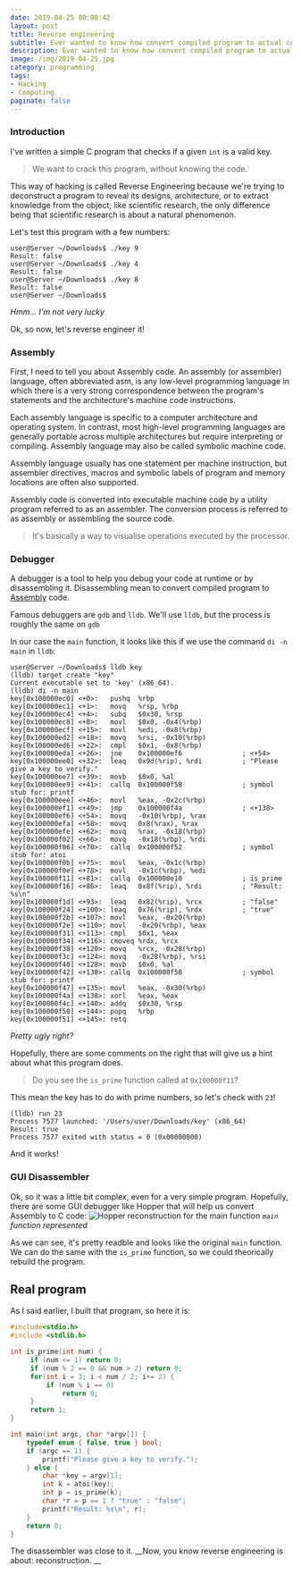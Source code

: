 ```yaml
---
date: 2019-04-25 00:00:42
layout: post
title: Reverse engineering
subtitle: Ever wanted to know how convert compiled program to actual code to find vulnerabilities? Well... click on me to find more.
description: Ever wanted to know how convert compiled program to actual code to find vulnerabilities? Well... click on me to find more.
image: /img/2019-04-25.jpg
category: programming
tags:
- Hacking
- Computing
paginate: false
---
```


### Introduction

I've written a simple C program that checks if a given `int` is a valid key.

> We want to crack this program, without knowing the code.

This way of hacking is called Reverse Engineering because we're trying to deconstruct a program to reveal its designs, architecture, or to extract knowledge from the object; like scientific research, the only difference being that scientific research is about a natural phenomenon.

Let's test this program with a few numbers:
```
user@Server ~/Downloads$ ./key 9
Result: false
user@Server ~/Downloads$ ./key 4
Result: false
user@Server ~/Downloads$ ./key 8
Result: false
user@Server ~/Downloads$
```
_Hmm... I'm not very lucky_

Ok, so now, let's reverse engineer it!

### Assembly
First, I need to tell you about Assembly code. An assembly (or assembler) language, often abbreviated asm, is any low-level programming language in which there is a very strong correspondence between the program's statements and the architecture's machine code instructions.

Each assembly language is specific to a computer architecture and operating system. In contrast, most high-level programming languages are generally portable across multiple architectures but require interpreting or compiling. Assembly language may also be called symbolic machine code.

Assembly language usually has one statement per machine instruction, but assembler directives, macros and symbolic labels of program and memory locations are often also supported.

Assembly code is converted into executable machine code by a utility program referred to as an assembler. The conversion process is referred to as assembly or assembling the source code.

> It's basically a way to visualise operations executed by the processor.

### Debugger
A debugger is a tool to help you debug your code at runtime or by disassembling it. Disassembling mean to convert compiled program to [Assembly](#Assembly) code.

Famous debuggers are `gdb` and `lldb`. We'll use `lldb`, but the process is roughly the same on `gdb`

In our case the `main` function, it looks like this if we use the command `di -n main` in `lldb`:
```
user@Server ~/Downloads$ lldb key
(lldb) target create "key"
Current executable set to 'key' (x86_64).
(lldb) di -n main
key[0x100000ec0] <+0>:   pushq  %rbp
key[0x100000ec1] <+1>:   movq   %rsp, %rbp
key[0x100000ec4] <+4>:   subq   $0x30, %rsp
key[0x100000ec8] <+8>:   movl   $0x0, -0x4(%rbp)
key[0x100000ecf] <+15>:  movl   %edi, -0x8(%rbp)
key[0x100000ed2] <+18>:  movq   %rsi, -0x10(%rbp)
key[0x100000ed6] <+22>:  cmpl   $0x1, -0x8(%rbp)
key[0x100000eda] <+26>:  jne    0x100000ef6               ; <+54>
key[0x100000ee0] <+32>:  leaq   0x9d(%rip), %rdi          ; "Please give a key to verify."
key[0x100000ee7] <+39>:  movb   $0x0, %al
key[0x100000ee9] <+41>:  callq  0x100000f58               ; symbol stub for: printf
key[0x100000eee] <+46>:  movl   %eax, -0x2c(%rbp)
key[0x100000ef1] <+49>:  jmp    0x100000f4a               ; <+138>
key[0x100000ef6] <+54>:  movq   -0x10(%rbp), %rax
key[0x100000efa] <+58>:  movq   0x8(%rax), %rax
key[0x100000efe] <+62>:  movq   %rax, -0x18(%rbp)
key[0x100000f02] <+66>:  movq   -0x18(%rbp), %rdi
key[0x100000f06] <+70>:  callq  0x100000f52               ; symbol stub for: atoi
key[0x100000f0b] <+75>:  movl   %eax, -0x1c(%rbp)
key[0x100000f0e] <+78>:  movl   -0x1c(%rbp), %edi
key[0x100000f11] <+81>:  callq  0x100000e10               ; is_prime
key[0x100000f16] <+86>:  leaq   0x8f(%rip), %rdi          ; "Result: %s\n"
key[0x100000f1d] <+93>:  leaq   0x82(%rip), %rcx          ; "false"
key[0x100000f24] <+100>: leaq   0x76(%rip), %rdx          ; "true"
key[0x100000f2b] <+107>: movl   %eax, -0x20(%rbp)
key[0x100000f2e] <+110>: movl   -0x20(%rbp), %eax
key[0x100000f31] <+113>: cmpl   $0x1, %eax
key[0x100000f34] <+116>: cmoveq %rdx, %rcx
key[0x100000f38] <+120>: movq   %rcx, -0x28(%rbp)
key[0x100000f3c] <+124>: movq   -0x28(%rbp), %rsi
key[0x100000f40] <+128>: movb   $0x0, %al
key[0x100000f42] <+130>: callq  0x100000f58               ; symbol stub for: printf
key[0x100000f47] <+135>: movl   %eax, -0x30(%rbp)
key[0x100000f4a] <+138>: xorl   %eax, %eax
key[0x100000f4c] <+140>: addq   $0x30, %rsp
key[0x100000f50] <+144>: popq   %rbp
key[0x100000f51] <+145>: retq
```
_Pretty ugly right?_

Hopefully, there are some comments on the right that will give us a hint about what this program does.

> Do you see the `is_prime` function called at `0x100000f11`?

This mean the key has to do with prime numbers, so let's check with `23`!
```
(lldb) run 23
Process 7577 launched: '/Users/user/Downloads/key' (x86_64)
Result: true
Process 7577 exited with status = 0 (0x00000000)
```
And it works!

### GUI Disassembler
Ok, so it was a little bit complex, even for a very simple program. Hopefully, there are some GUI debugger like Hopper that will help us convert Assembly to C code:
![Hopper reconstruction for the main function](https://i.imgur.com/Epj8157.jpg)
_`main` function represented_

As we can see, it's pretty readble and looks like the original `main` function. We can do the same with the `is_prime` function, so we could theorically rebuild the program.

## Real program
As I said earlier, I built that program, so here it is:
```c
#include<stdio.h>
#include <stdlib.h>

int is_prime(int num) {
     if (num <= 1) return 0;
     if (num % 2 == 0 && num > 2) return 0;
     for(int i = 3; i < num / 2; i+= 2) {
         if (num % i == 0)
             return 0;
     }
     return 1;
}

int main(int argc, char *argv[]) {
	typedef enum { false, true } bool;
	if (argc == 1) {
		printf("Please give a key to verify.");
	} else {
		char *key = argv[1];
		int k = atoi(key);
		int p = is_prime(k);
		char *r = p == 1 ? "true" : "false";
		printf("Result: %s\n", r);
	}
	return 0;
}
```

The disassembler was close to it.
__Now, you know reverse engineering is about: reconstruction. __
